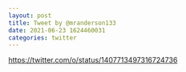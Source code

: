 ```yaml
--- 
layout: post 
title: Tweet by @mranderson133 
date: 2021-06-23 1624460031 
categories: twitter 
--- 
```

https://twitter.com/o/status/1407713497316724736
